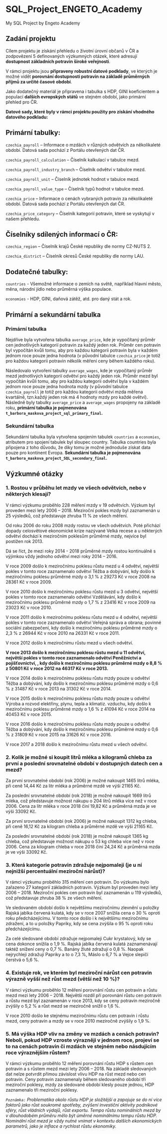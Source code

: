 # SQL_Project_ENGETO_Academy
My SQL Project by Engeto Academy

## **Zadání projektu**

Cílem projektu je získání přehledu o životní úrovní občanů v ČR a zodpovězení 5 definovaných výzkumných otázek, které adresují **dostupnost základních potravin široké veřejnosti**.

V rámci projektu jsou **připraveny robustní datové podklady**, ve kterých je možné vidět **porovnání dostupnosti potravin na základě průměrných příjmů za určité časové období**.

Jako dodatečný materiál je připravena i tabulka s HDP, GINI koeficientem a populací **dalších evropských států** ve stejném období, jako primární přehled pro ČR.

**Datové sady, které byly v rámci projektu použity pro získání vhodného datového podkladu:**

## **Primární tabulky:**

`czechia_payroll` – Informace o mzdách v různých odvětvích za několikaleté období. Datová sada pochází z Portálu otevřených dat ČR.

`czechia_payroll_calculation` – Číselník kalkulací v tabulce mezd.

`czechia_payroll_industry_branch` – Číselník odvětví v tabulce mezd.

`czechia_payroll_unit` – Číselník jednotek hodnot v tabulce mezd.

`czechia_payroll_value_type` – Číselník typů hodnot v tabulce mezd.

`czechia_price` – Informace o cenách vybraných potravin za několikaleté období. Datová sada pochází z Portálu otevřených dat ČR.

`czechia_price_category` – Číselník kategorií potravin, které se vyskytují v našem přehledu.

## **Číselníky sdílených informací o ČR:**

`czechia_region` – Číselník krajů České republiky dle normy CZ-NUTS 2.

`czechia_district` – Číselník okresů České republiky dle normy LAU.

## **Dodatečné tabulky:**

`countries` - Všemožné informace o zemích na světě, například hlavní město, měna, národní jídlo nebo průměrná výška populace.

`economies` - HDP, GINI, daňová zátěž, atd. pro daný stát a rok.

## **Primární a sekundární tabulka**

### **Primární tabulka**
Nejdříve byla vytvořena tabulka `average_price`, kde je vypočítaný průměr cen jednotlivých kategorií potravin za každý jeden rok. Průměr cen potravin byl vypočítán kvůli tomu, aby pro každou kategorii potravin byla v každém jednom roce pouze jedna hodnota (v původní tabulce `czechia_price` je totiž pro každou kategorii potravin několik měření ceny během každého roku).

Následovalo vytvoření tabulky `average_wages`, kde je vypočítaný průměr mezd jednotlivých kategorií odvětví pro každý jeden rok. Průměr mezd byl vypočítán kvůli tomu, aby pro každou kategorii odvětví byla v každém jednom roce pouze jedna hodnota mzdy (v původní tabulce `czechia_payroll` je totiž pro každou kategorii odvětví mzda měřena kvartálně, tzn.každý jeden rok má 4 hodnoty mzdy pro každé ovětví).
Následně byly tabulky `average_price` a `average_wages` propojeny na základě roku, **primární tabulka je pojmenována `t_barbora_maskova_project_sql_primary_final`.**

### **Sekundární tabulka**
Sekundární tabulka byla vytvořena spojením tabulek `countries` a `economies`, atributem pro spojení tabulek byl sloupec country.  Tabulka countries byla připojena z toho důvodu, že díky tomu je možné jednoduše získat data pouze pro kontinent Evropa.
**Sekundární tabulka je pojmenována `t_barbora_maskova_project_SQL_secondary_final`.**


## **Výzkumné otázky**

### **1. Rostou v průběhu let mzdy ve všech odvětvích, nebo v některých klesají?**

V rámci výzkumu proběhlo 228 měření mzdy v 19 odvětvích. Výzkum byl proveden mezi lety 2006 – 2018. Meziroční pokles mzdy byl zaznamenán u 25 výsledků, což představuje zhruba 11 % ze všech měření.

Od roku 2006 do roku 2008 mzdy rostou ve všech odvětvích. Poté přichází dopady celosvětové ekonomické krize nazývané Velká recese a u některých odvětví dochází k meziročním poklesům průměrné mzdy, nejvíce byl postižen rok 2013.

Dá se říct, že mezi roky 2014 - 2018 průměrné mzdy rostou kontinuálně s výjimkou vždy jednoho odvětví mezi roky 2014 – 2016.

V roce 2009 došlo k meziročnímu poklesu růstu mezd u 4 odvětví, největší pokles v tomto roce zaznamenalo odvětví Těžba a dobývání, kdy došlo k meziročnímu poklesu průměrné mzdy o 3,1 % z 29273 Kč v roce 2008 na 28361 Kč v roce 2009.

V roce 2010 došlo k meziročnímu poklesu růstu mezd u 3 odvětví, největší pokles v tomto roce zaznamenalo odvětví Vzdělávání, kdy došlo k meziročnímu poklesu průměrné mzdy o 1,7 % z 23416 Kč v roce 2009 na 23023 Kč v roce 2010.

V roce 2011 došlo k meziročnímu poklesu růstu mezd u 4 odvětví, největší pokles v tomto roce zaznamenalo odvětví Veřejná správa a obrana; povinné sociální zabezpečení, kdy došlo k meziročnímu poklesu průměrné mzdy o 2,3 % z 26944 Kč v roce 2010 na 26331 Kč v roce 2011.

V roce 2012 došlo k meziročnímu růstu mezd u všech odvětví.

**V roce 2013 došlo k meziročnímu poklesu růstu mezd u 11 odvětví, největší pokles v tomto roce zaznamenalo odvětví Peněžnictví a pojišťovnictví, , kdy došlo k meziročnímu poklesu průměrné mzdy o 8,8 % z 50801 Kč v roce 2012 na 46317 Kč v roce 2013.**

V roce 2014 došlo k meziročnímu poklesu růstu mzdy pouze u odvětví Těžba a dobývání, kdy došlo k meziročnímu poklesu průměrné mzdy o 0,6 % z 31487 Kč v roce 2013 na 31302 Kč v roce 2014.

V roce 2015 došlo k meziročnímu poklesu růstu mzdy pouze u odvětví Výroba a rozvod elektřiny, plynu, tepla a klimatiz. vzduchu, kdy došlo k meziročnímu poklesu průměrné mzdy o 1,6 % z 41094 Kč v roce 2014 na 40453 Kč v roce 2015.

V roce 2016 došlo k meziročnímu poklesu růstu mzdy pouze u odvětví Těžba a dobývání, kdy došlo k meziročnímu poklesu průměrné mzdy o 0,6 % z 31809 Kč v roce 2015 na 31626 Kč v roce 2016.

V roce 2017 a 2018 došlo k meziročnímu růstu mezd u všech odvětví.


### **2. Kolik je možné si koupit litrů mléka a kilogramů chleba za první a poslední srovnatelné období v dostupných datech cen a mezd?**

Za první srovnatelné období (rok 2006) je možné nakoupit 1465 litrů mléka, při ceně 14,44 Kč za litr mléka a průměrné mzdě ve výši 21165 Kč.

Za poslední srovnatelné období (rok 2018) je možné nakoupit 1669 litrů mléka, což představuje možnost nákupu o 204 litrů mléka více než v roce 2006. Cena za litr mléka v roce 2018 činí 19,82 Kč a průměrná mzda je ve výši 33092 Kč.

Za první srovnatelné období (rok 2006) je možné nakoupit 1312 kg chleba, při ceně 16,12 Kč za kilogram chleba a průměrné mzdě ve výši 21165 Kč.

Za poslední srovnatelné období (rok 2018) je možné nakoupit 1365 kg chleba, což představuje možnost nákupu o 53 kg chleba více než v roce 2006. Cena za kilogram chleba v roce 2018 činí 24,24 Kč a průměrná mzda je ve výši 33092 Kč.


### **3. Která kategorie potravin zdražuje nejpomaleji (je u ní nejnižší percentuální meziroční nárůst)?**

V rámci výzkumu proběhlo 315 měření cen potravin. Do výzkumu bylo zařazeno 27 kategorií základních potravin. Výzkum byl proveden mezi lety 2006 – 2018. Meziroční pokles cen potravin byl zaznamenán u 119 výsledků, což představuje zhruba 38 % ze všech měření.

Ve sledovaném období došlo k největšímu meziročnímu zlevnění u položky Rajská jablka červená kulatá, kdy se v roce 2007 snížila cena o 30 % oproti roku předcházejícímu. 
V tomto roce došlo i k největšímu meziročnímu zdražení, a to u položky Papriky, kdy se cena zvýšila o 95 % oproti roku předcházejícímu. 

Za celé sledované období zdražuje nejpomaleji Cukr krystalový, kdy se cena dokonce snížila o 1,9 %. Rajská jablka červená kulatá zaznamenávají taktéž snížení ceny o 0,7 %. Banány žluté zdražují o 0,8 %.
Naopak nejrychleji zdražují Papriky a to o 7,3 %, Máslo o 6,7 % a Vejce slepičí čerstvá o 5,6 %.
 
### **4. Existuje rok, ve kterém byl meziroční nárůst cen potravin výrazně vyšší než růst mezd (větší než 10 %)?**

V rámci výzkumu proběhlo 12 měření porovnání růstu cen potravin a růstu mezd mezi lety 2006 – 2018. 
Největší rozdíl pří porovnání růstu cen potravin a růstu mezd byl zaznamenán v roce 2013, kdy se ceny potravin meziročně zvýšily o 5,2 % a růst mezd se meziročně snížil o 1,6 %. 

V roce 2010 došlo ke stejnému meziročnímu růstu cen potravin i růstu mezd, ceny potravin a mzdy se v roce 2010 meziročně zvýšily o 1,9 %.
   
### **5. Má výška HDP vliv na změny ve mzdách a cenách potravin? Neboli, pokud HDP vzroste výrazněji v jednom roce, projeví se to na cenách potravin či mzdách ve stejném nebo násdujícím roce výraznějším růstem?**

V rámci výzkumu proběhlo 12 měření porovnání růstu HDP s růstem cen potravin a s růstem mezd mezi lety 2006 – 2018. Na základě sledovaných dat nelze potvrdit přímou závislost vlivu HDP na růst mezd nebo cen potravin. Ceny potravin zaznamenaly během sledovaného období tři meziroční poklesy, mzdy za sledované období klesly pouze jednou, HDP zaznamenalo tři meziroční poklesy.

*`Poznámka:`
Problematika okolo růstu HDP je složitější a zapojuje se do ní více faktorů jako růst soukromé spotřeby, zvýšení investiční aktivity podnikové sféry, růst vládních výdajů, růst exportu.
Tempo růstu nominálních mezd by v dlouhodobém průměru mělo být úměrné nominálnímu tempu růstu HDP. Nominální růst mezd je vždy nutné vnímat v kontextu dalších ekonomických parametrů, jako je inflace a rychlost růstu ekonomiky.*
